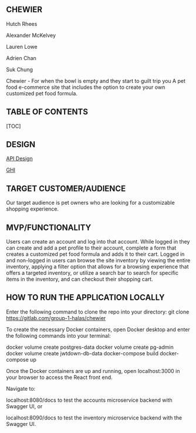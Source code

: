 ## CHEWIER

Hutch Rhees

Alexander McKelvey

Lauren Lowe

Adrien Chan

Suk Chung

Chewier - For when the bowl is empty and they start to guilt trip you
A pet food e-commerce site that includes the option to create your own customized pet food formula.

## TABLE OF CONTENTS

[TOC]

## DESIGN

[API Design](docs/api-design.md)

[GHI](docs/wireframes.md)

## TARGET CUSTOMER/AUDIENCE

Our target audience is pet owners who are looking for a customizable shopping experience.

## MVP/FUNCTIONALITY

Users can create an account and log into that account. While logged in they can create and add a pet profile to their account, complete a form that creates a customized pet food formula and adds it to their cart. Logged in and non-logged in users can browse the site inventory by viewing the entire inventory, applying a filter option that allows for a browsing experience that offers a targeted inventory, or utilize a search bar to search for specific items in the inventory, and can checkout their shopping cart.

## HOW TO RUN THE APPLICATION LOCALLY

Enter the following command to clone the repo into your directory: git clone https://gitlab.com/group-1-halas/chewier

To create the necessary Docker containers, open Docker desktop and enter the following commands into your terminal:

docker volume create postgres-data
docker volume create pg-admin
docker volume create jwtdown-db-data
docker-compose build
docker-compose up

Once the Docker containers are up and running, open localhost:3000 in your browser to access the React front end.

Navigate to:

localhost:8080/docs to test the accounts microservice backend with Swagger UI, or

localhost:8090/docs to test the inventory microservice backend with the Swagger UI.
